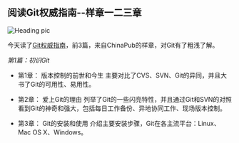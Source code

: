 ## 阅读Git权威指南--样章一二三章

![Heading pic](http://ts4.mm.bing.net/th?id=H.4525792752435275&pid=1.7 "pic title")

今天读了[Git权威指南](https://google.com/icersummer "title vjia"  )，前3篇，来自ChinaPub的样章，对Git有了粗浅了解。

*第1篇：初识Git*

* 第1章： 版本控制的前世和今生
主要对比了CVS、SVN、Git的异同，并且大书了Git的可用性、易用性。

* 第2章： 爱上Git的理由
列举了Git的一些闪亮特性，并且通过Git和SVN的对照看到Git的神奇和强大，包括每日工作备份、异地协同工作、现场版本控制。

* 第3章： Git的安装和使用
介绍主要安装步骤，Git在各主流平台：Linux、Mac OS X、Windows。